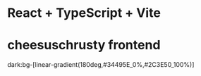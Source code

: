 # React + TypeScript + Vite
# cheesuschrusty frontend




dark:bg-[linear-gradient(180deg,#34495E_0%,#2C3E50_100%)]
